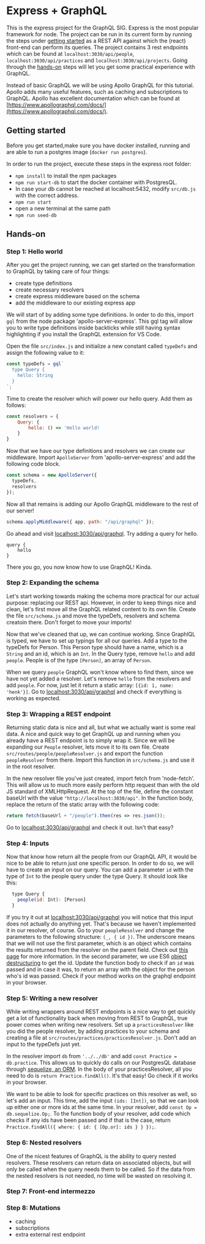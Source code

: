 # Express + GraphQL

This is the express project for the GraphQL SIG. Express is the most popular framework for node. The project can be run in its current form by running the steps under [getting started](#getting-started) as a REST API against which the (react) front-end can perform its queries.
The project contains 3 rest endpoints which can be found at `localhost:3030/api/people`, `localhost:3030/api/practices` and `localhost:3030/api/projects`.
Going through the [hands-on](#hands-on) steps will let you get some practical experience with GraphQL.

Instead of basic GraphQL we will be using Apollo GraphQL for this tutorial. Apollo adds many useful features, such as caching and subscriptions to GraphQL. Apollo has excellent documentation which can be found at [https://www.apollographql.com/docs/](https://www.apollographql.com/docs/).

## Getting started

Before you get started,make sure you have docker installed, running and are able to run a postgres image (`docker run postgres`).

In order to run the project, execute these steps in the express root folder:

- `npm install` to install the npm packages
- `npm run start-db` to start the docker container with PostgresQL.
- In case your db cannot be reached at localhost:5432, modify `src/db.js` with the correct address.
- `npm run start`
- open a new terminal at the same path
- `npm run seed-db`

## Hands-on

### Step 1: Hello world

After you get the project running, we can get started on the transformation to GraphQL by taking care of four things:

- create type definitions
- create necessary resolvers
- create express middleware based on the schema
- add the middleware to our existing express app

We will start of by adding some type definitions. In order to do this, import `gql` from the node package 'apollo-server-express'. This gql tag will allow you to write type definitions inside backticks while still having syntax highlighting if you install the GraphQL extension for VS Code.

Open the file `src/index.js` and initialize a new constant called `typeDefs` and assign the following value to it:

```javascript
const typeDefs = gql`
  type Query {
    hello: String
  }
`;
```

Time to create the resolver which will power our hello query. Add them as follows:

```javascript
const resolvers = {
    Query: {
        hello: () => 'Hello world!
    }
}
```

Now that we have our type definitions and resolvers we can create our middleware. Import `ApolloServer` from 'apollo-server-express' and add the following code block.

```javascript
const schema = new ApolloServer({
  typeDefs,
  resolvers
});
```

Now all that remains is adding our Apollo GraphQL middleware to the rest of our server!

```javascript
schema.applyMiddleware({ app, path: "/api/graphql" });
```

Go ahead and visit [localhost:3030/api/graphql](localhost:3030/api/grapqhl). Try adding a query for hello.

```
query {
    hello
}
```

There you go, you now know how to use GraphQL! Kinda.

### Step 2: Expanding the schema

Let's start working towards making the schema more practical for our actual purpose: replacing our REST api. However, in order to keep things nice and clean, let's first move all the GraphQL related content to its own file. Create the file `src/schema.js` and move the typeDefs, resolvers and schema creatoin there. Don't forget to move your imports!

Now that we've cleaned that up, we can continue working. Since GraphlQL is typed, we have to set up typings for all our queries. Add a type to the typeDefs for Person. This Person type should have a name, which is a `String` and an id, which is an `Int`. In the Query type, remove `hello` and add `people`. People is of the type `[Person]`, an array of `Person`.

When we query `people` GraphQL won't know where to find them, since we have not yet added a resolver. Let's remove `hello` from the resolvers and add `people`. For now, just let it return a static array: `[{id: 1, name: 'henk'}]`. Go to [localhost:3030/api/graphql](localhost:3030/api/grapqhl) and check if everything is working as expected.

### Step 3: Wrapping a REST endpoint

Returning static data is nice and all, but what we actually want is some real data. A nice and quick way to get GraphQL up and running when you already have a REST endpoint is to simply wrap it. Since we will be expanding our `People` resolver, lets move it to its own file. Create `src/routes/people/peopleResolver.js` and export the function `peopleResolver` from there. Import this function in `src/schema.js` and use it in the root resolver.

In the new resolver file you've just created, import fetch from 'node-fetch'. This will allow us to much more easily perform http request than with the old JS standard of XMLHttpRequest. At the top of the file, define the constant baseUrl with the value `"http://localhost:3030/api"`. In the function body, replace the return of the static array with the following code:

```javascript
return fetch(baseUrl + "/people").then(res => res.json());
```

Go to [localhost:3030/api/graphql](localhost:3030/api/grapqhl) and check it out. Isn't that easy?

### Step 4: Inputs

Now that know how return all the people from our GraphQL API, it would be nice to be able to return just one specific person. In order to do so, we will have to create an input on our query. You can add a parameter `id` with the type of `Int` to the people query under the type Query. It should look like this:

```javascript
  type Query {
    people(id: Int): [Person]
  }
```

If you try it out at [localhost:3030/api/graphql](localhost:3030/api/grapqhl) you will notice that this input does not actually do anything yet. That's because we haven't implemented it in our resolver, of course. Go to your `peopleResolver` and change the parameters to the following structure: `(_, { id })`. The underscore means that we will not use the first parameter, which is an object which contains the results returned from the resolver on the parent field. Check out [this page](https://www.apollographql.com/docs/graphql-tools/resolvers.html) for more information. In the second parameter, we use ES6 [object destructuring](https://developer.mozilla.org/en-US/docs/Web/JavaScript/Reference/Operators/Destructuring_assignment#Object_destructuring) to get the id. Update the function body to check if an `id` was passed and in case it was, to return an array with the object for the person who's id was passed. Check if your method works on the graphql endpoint in your browser.

### Step 5: Writing a new resolver

While writing wrappers around REST endpoints is a nice way to get quickly get a lot of functionality back when moving from REST to GraphQL, true power comes when writing new resolvers. Set up a `practicesResolver` like you did the people resolver, by adding practices to your schema and creating a file at `src/routes/practices/practicesResolver.js`. Don't add an input to the typeDefs just yet.

In the resolver import `db` from `'../../db'` and add `const Practice = db.practice`. This allows us to quickly do calls on our PostgresQL database through [sequelize, an ORM](http://docs.sequelizejs.com/). In the body of your practicesResolver, all you need to do is `return Practice.findAll()`. It's that easy! Go check if it works in your browser.

We want to be able to look for specific practices on this resolver as well, so let's add an input. This time, add the input `(ids: [Int])`, so that we can look up either one or more ids at the same time. In your resolver, add `const Op = db.sequelize.Op;`. To the function body of your resolver, add code which checks if any ids have been passed and if that is the case, return `Practice.findAll({ where: { id: { [Op.or]: ids } } });`.

### Step 6: Nested resolvers

One of the nicest features of GraphQL is the ability to query nested resolvers. These resolvers can return data on associated objects, but will only be called when the query needs them to be called. So if the data from the nested resolvers is not needed, no time will be wasted on resolving it.

### Step 7: Front-end intermezzo

### Step 8: Mutations

- caching
- subscriptions
- extra external rest endpoint
